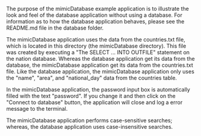 ﻿The purpose of the mimicDatabase example application is to illustrate the look and feel of the database application without using a database. For information as to how the database application behaves, please see the README.md file in the database folder.

The mimicDatabase application uses the data from the countries.txt file, which is located in this directory (the mimicDatabase directory). This file was created by executing a "The SELECT ... INTO OUTFILE" statement on the nation database. Whereas the database application get its data from the database, the mimicDatabase application get its data from the countries.txt file. Like the database application, the mimicDatabase application only uses the "name", "area", and "national_day" data from the countries table.

In the mimicDatabase application, the password input box is automatically filled with the text "password". If you change it and then click on the "Connect to database" button, the application will close and log a error message to the terminal.

The mimicDatabase application performs case-sensitive searches; whereas, the database application uses case-insensitive searches.
